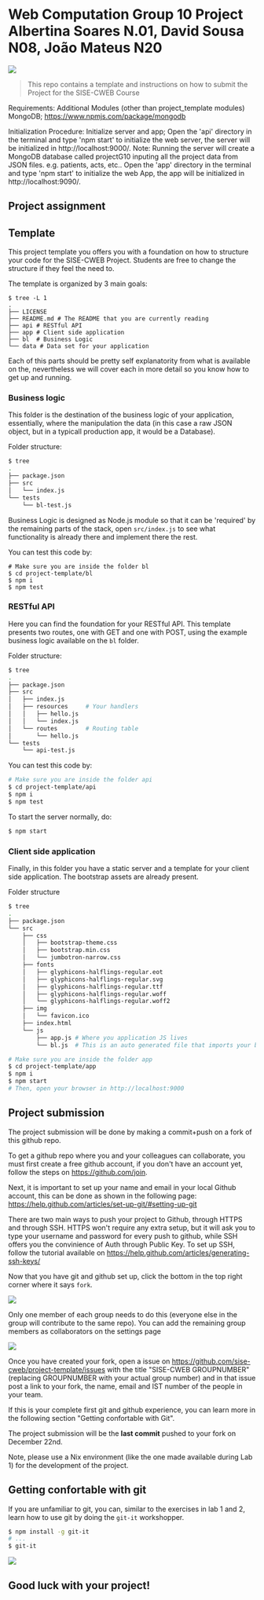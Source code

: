 Web Computation Group 10 Project
Albertina Soares N.01, David Sousa N08, João Mateus N20
==========================

[![](https://img.shields.io/badge/TÉCNICO-LISBOA-blue.svg?style=flat-square)](http://tecnico.ulisboa.pt/)

> This repo contains a template and instructions on how to submit the Project for the SISE-CWEB Course

Requirements:
Additional Modules (other than project_template modules)
MongoDB; https://www.npmjs.com/package/mongodb

Initialization Procedure:
  Initialize server and app;
  Open the 'api' directory in the terminal and type 'npm start' to initialize the web server, the server will be initialized in http://localhost:9000/.
    Note: Running the server will create a MongoDB database called projectG10 inputing all the project data from JSON files. e.g. patients, acts, etc..
  Open the 'app' directory in the terminal and type 'npm start' to initialize the web App, the app will be initialized in http://localhost:9090/.

## Project assignment

## Template

This project template you offers you with a foundation on how to structure your code for the SISE-CWEB Project. Students are free to change the structure if they feel the need to.

The template is organized by 3 main goals:

```
$ tree -L 1
.
├── LICENSE
├── README.md # The README that you are currently reading
├── api # RESTful API
├── app # Client side application
├── bl  # Business Logic
└── data # Data set for your application
```

Each of this parts should be pretty self explanatority from what is available on the, nevertheless we will cover each in more detail so you know how to get up and running.

### Business logic

This folder is the destination of the business logic of your application, essentially, where the manipulation the data (in this case a raw JSON object, but in a typicall production app, it would be a Database).

Folder structure:

```bash
$ tree
.
├── package.json
├── src
│   └── index.js
└── tests
    └── bl-test.js
```

Business Logic is designed as Node.js module so that it can be 'required' by the remaining parts of the stack, open `src/index.js` to see what functionality is already there and implement there the rest.

You can test this code by:

```
# Make sure you are inside the folder bl
$ cd project-template/bl
$ npm i
$ npm test
```

### RESTful API

Here you can find the foundation for your RESTful API. This template presents two routes, one with GET and one with POST, using the example business logic available on the `bl` folder.

Folder structure:

```bash
$ tree
.
├── package.json
├── src
│   ├── index.js
│   ├── resources     # Your handlers
│   │   ├── hello.js
│   │   └── index.js
│   └── routes        # Routing table
│       └── hello.js
└── tests
    └── api-test.js
```

You can test this code by:

```bash
# Make sure you are inside the folder api
$ cd project-template/api
$ npm i
$ npm test
```

To start the server normally, do:

```bash
$ npm start
```

### Client side application

Finally, in this folder you have a static server and a template for your client side application. The bootstrap assets are already present.

Folder structure

```bash
$ tree
.
├── package.json
└── src
    ├── css
    │   ├── bootstrap-theme.css
    │   ├── bootstrap.min.css
    │   └── jumbotron-narrow.css
    ├── fonts
    │   ├── glyphicons-halflings-regular.eot
    │   ├── glyphicons-halflings-regular.svg
    │   ├── glyphicons-halflings-regular.ttf
    │   ├── glyphicons-halflings-regular.woff
    │   └── glyphicons-halflings-regular.woff2
    ├── img
    │   └── favicon.ico
    ├── index.html
    └── js
        ├── app.js # Where you application JS lives
        └── bl.js  # This is an auto generated file that imports your business logic code into this part of the project
```

```bash
# Make sure you are inside the folder app
$ cd project-template/app
$ npm i
$ npm start
# Then, open your browser in http://localhost:9000
```

## Project submission

The project submission will be done by making a commit+push on a fork of this github repo.

To get a github repo where you and your colleagues can collaborate, you must first create a free github account, if you don't have an account yet, follow the steps on https://github.com/join.

Next, it is important to set up your name and email in your local Github account, this can be done as shown in the following page: https://help.github.com/articles/set-up-git/#setting-up-git

There are two main ways to push your project to Github, through HTTPS and through SSH. HTTPS won't require any extra setup, but it will ask you to type your username and password for every push to github, while SSH offers you the convinience of Auth through Public Key. To set up SSH, follow the tutorial available on https://help.github.com/articles/generating-ssh-keys/

Now that you have git and github set up, click the bottom in the top right corner where it says `fork`.

![](/img/fork.png)

Only one member of each group needs to do this (everyone else in the group will contribute to the same repo). You can add the remaining group members as collaborators on the settings page

![](/img/collaborator.png)

Once you have created your fork, open a issue on https://github.com/sise-cweb/project-template/issues with the title "SISE-CWEB GROUPNUMBER" (replacing GROUPNUMBER with your actual group number) and in that issue post a link to your fork, the name, email and IST number of the people in your team.

If this is your complete first git and github experience, you can learn more in the following section "Getting confortable with Git".

The project submission will be the **last commit** pushed to your fork on December 22nd.

Note, please use a Nix environment (like the one made available during Lab 1) for the development of the project.

## Getting confortable with git

If you are unfamiliar to git, you can, similar to the exercises in lab 1 and 2, learn how to use git by doing the `git-it` workshopper.

```bash
$ npm install -g git-it
# ...
$ git-it
```

![](/img/gitit.png)

## Good luck with your project!
